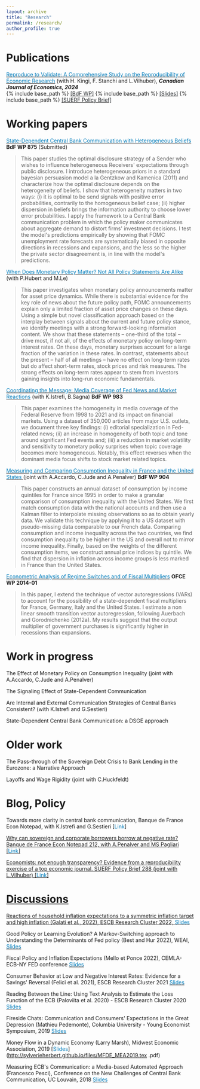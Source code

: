 ```yaml
---
layout: archive
title: "Research"
permalink: /research/
author_profile: true
---
```

 Publications 
======
[<span style="color:#007CBB">Reproduce to Validate: A Comprehensive Study on the Reproducibility of Economic Research</span>](https://onlinelibrary.wiley.com/doi/epdf/10.1111/caje.12728)  (with H. Kingi, F. Stanchi and L.Vilhuber),  **_Canadian Journal of Economics, 2024_**  
 {% include base_path %} [<span style="color:#23272A">[BdF WP]</span>](http://sylverieherbert.github.io/files/wp853.pdf)  {% include base_path %} [<span style="color:#23272A">[Slides]</span>](http://sylverieherbert.github.io/files/Bdf_slides.pdf) {% include base_path %} [<span style="color:#23272A">[SUERF Policy Brief]</span>](http://sylverieherbert.github.io/files/suerf.pdf) 


Working papers
======
[<span style="color:#007CBB">State-Dependent Central Bank Communication with Heterogeneous Beliefs</span>](http://sylverieherbert.github.io/files/wp875.pdf) **BdF WP 875** (Submitted)
> This paper studies the optimal disclosure strategy of a Sender who wishes to influence heterogeneous Receivers' expectations through public disclosure. I introduce heterogeneous priors in a standard bayesian persuasion model a la Gentzkow and Kamenica (2011) and characterize how the optimal disclosure depends on the heterogeneity of beliefs. I show that heterogeneity matters in two ways: (i) it is optimal to be send signals with positive error probabilities, contrarily to the homogeneous belief case; (ii) higher dispersion in beliefs brings the information authority to choose lower error probabilities. I apply the framework to a Central Bank communication problem in which the policy maker communicates about aggregate demand to distort firms' investment decisions. I test the model's predictions empirically by showing that FOMC unemployment rate forecasts are systematically biased in opposite directions in recessions and expansions, and the less so the higher the private sector disagreement is, in line with the model's predictions.

[<span style="color:#007CBB">When Does Monetary Policy Matter? Not All Policy Statements Are Alike </span>](http://sylverieherbert.github.io/files/LifeCycle_compressed.pdf) (with P.Hubert and M.Le)
> This paper investigates when monetary policy announcements matter for asset price dynamics. While there is substantial evidence for the key role of news about the future policy path, FOMC announcements explain only a limited fraction of asset price changes on these days. Using a simple but novel classification approach based on the interplay between signals about the current and future policy stance, we identify meetings with a strong forward-looking information content. We show that these statements – one-third of the total – drive most, if not all, of the effects of monetary policy on long-term interest rates. On these days, monetary surprises account for a large fraction of the variation in these rates. In contrast, statements about the present – half of all meetings – have no effect on long-term rates but do affect short-term rates, stock prices and risk measures. The strong effects on long-term rates appear to stem from investors gaining insights into long-run economic fundamentals.

[<span style="color:#007CBB">Coordinating the Message: Media Coverage of Fed News and Market Reactions</span>](http://sylverieherbert.github.io/files/WP_983.pdf) (with K.Istrefi, B.Sagna)  **BdF WP 983**
>This paper examines the homogeneity in media coverage of the Federal Reserve from 1998 to 2021 and its impact on financial markets. Using a dataset of 350,000 articles from major U.S. outlets, we document three key findings: (i) editorial specialization in Fed-related news; (ii) an increase in homogeneity of both topic and tone around significant Fed events and; (iii) a reduction in market volatility and sensitivity to monetary policy surprises when topic coverage becomes more homogeneous. Notably, this effect reverses when the dominant media focus shifts to stock market related topics.

[<span style="color:#007CBB">Measuring and Comparing Consumption Inequality in France and the United States </span>](http://sylverieherbert.github.io/files/wp904.pdf)  (joint with A.Accardo, C.Jude and A.Penalver)  **BdF WP 904**
> This paper constructs an annual dataset of consumption by income quintiles for France since 1995 in order to make a granular comparison of consumption inequality with the United States. We first match consumption data with the national accounts and then use a Kalman filter to interpolate missing observations so as to obtain yearly data. We validate this technique by applying it to a US dataset with pseudo-missing data comparable to our French data. Comparing consumption and income inequality across the two countries, we find consumption inequality to be higher in the US and overall not to mirror income inequality. Finally, based on the weights of the different consumption items, we construct annual price indices by quintile. We find that dispersion in inflation across income groups is less marked in France than the United States. 

[<span style="color:#007CBB">Econometric Analysis of Regime Switches and of Fiscal Multipliers</span>](http://sylverieherbert.github.io/files/WP2014-01.pdf) 
**OFCE WP 2014-01**
>In this paper, I extend the technique of vector autoregressions (VARs) to account for the possibility of a state-dependent fiscal multipliers for France, Germany, Italy and the United States. I estimate a non linear smooth transition vector autoregression, following Auerbach and Gorodnichenko (2012a). My results suggest that the output multiplier of government purchases is significantly higher in recessions than expansions. 


Work in progress
======
The Effect of Monetary Policy on Consumption Inequality (joint with A.Accardo, C.Jude and A.Penalver)

The Signaling Effect of State-Dependent Communication

Are Internal and External Communication Strategies of Central Banks Consistent? (with K.Istrefi and G.Sestieri)

State-Dependent Central Bank Communication: a DSGE approach

Older work
======
The Pass-through of the Sovereign Debt Crisis to Bank Lending in the Eurozone: a Narrative Approach 

Layoffs and Wage Rigidity (joint with C.Huckfeldt)

Blog, Policy
======
Towards more clarity in central bank communication, Banque de France Econ Notepad, with K.Istrefi and G.Sestieri [<span style="color:#007CBB">Link</span>]<a href="https://www.banque-france.fr/en/publications-and-statistics/publications/towards-more-clarity-central-bank-communication">

Why can sovereign and corporate borrowers borrow at negative rate? Banque de France Econ Notepad 212, with A.Penalver and MS Pagliari [<span style="color:#007CBB">Link</span>]<a href="https://blocnotesdeleco.banque-france.fr/en/blog-entry/why-can-sovereign-and-corporate-borrowers-some-countries-borrow-negative-rates">

Economists: not enough transparency? Evidence from a reproducibility exercise of a top economic journal. SUERF Policy Brief 288 (joint with L.Vilhuber) [<span style="color:#007CBB">Link</span>]<a href="https://www.suerf.org/suer-policy-brief/41583/economists-not-enough-transparency-evidence-from-a-reproducibility-exercise-of-a-top-economic-journal">


Discussions
======
Reactions of household inflation expectations to a symmetric inflation target and high inflation (Galati et al., 2022), ESCB Research Cluster 2022, [<span style="color:#007CBB">Slides</span>](http://sylverieherbert.github.io/files/ESCB_1022.pdf)

Good Policy or Learning Evolution? A Markov-Switching approach to Understanding the Determinants of Fed policy (Best and Hur 2022), WEAI, [<span style="color:#007CBB">Slides</span>](http://sylverieherbert.github.io/files/Best2022_discussion.pdf)

Fiscal Policy and Inflation Expectations (Mello et Ponce 2022), CEMLA-ECB-NY FED conference [<span style="color:#007CBB">Slides</span>](http://sylverieherbert.github.io/files/FiscalPolicy.pdf)

Consumer Behavior at Low and Negative Interest Rates: Evidence for a Savings' Reversal (Felici et al. 2021), ESCB Research Cluster 2021 [<span style="color:#007CBB">Slides</span>](http://sylverieherbert.github.io/files/discussion_ESCB21.pdf)

Reading Between the Line: Using Text Analysis to Estimate the Loss Function of the ECB (Paloviita et al. 2020) - ESCB Research Cluster 2020 [<span style="color:#007CBB">Slides</span>](http://sylverieherbert.github.io/files/ESCB_confOct20_Herbert.pdf)

Fireside Chats: Communication and Consumers' Expectations in the Great Depression (Mathieu Pedemonte), Columbia University - Young Economist Symposium, 2019 [<span style="color:#007CBB">Slides</span>](http://sylverieherbert.github.io/files/discussion_Pedemonte.pdf)

Money Flow in a Dynamic Economy (Larry Marsh), Midwest Economic Association, 2019 [<span style="color:#007CBB">Slides</span>](http://sylverieherbert.github.io/files/MFDE_MEA2019.tex .pdf)


Measuring ECB's Communication: a Media-based Automated Approach (Francesco Pesci), Conference on the New Challenges of Central Bank Communication, UC Louvain, 2018 [<span style="color:#007CBB">Slides</span>](http://sylverieherbert.github.io/files/Pesci2018_discussion.pdf)
